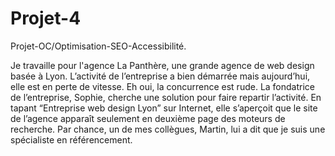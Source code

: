 # Projet-4
Projet-OC/Optimisation-SEO-Accessibilité.

Je travaille pour l'agence La Panthère, une grande agence de web design basée à Lyon. 
L’activité de l’entreprise a bien démarrée mais aujourd’hui, elle est en perte de vitesse. 
Eh oui, la concurrence est rude. 
La fondatrice de l’entreprise, Sophie, cherche une solution pour faire repartir l’activité. 
En tapant “Entreprise web design Lyon” sur Internet, elle s’aperçoit que le site de l’agence apparaît seulement en deuxième page des moteurs de recherche. 
Par chance, un de mes collègues, Martin, lui a dit que je suis une spécialiste en référencement.
